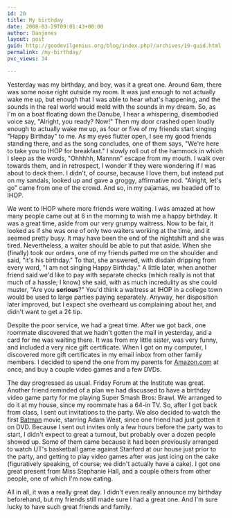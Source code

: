 ```yaml
---
id: 20
title: My birthday
date: 2008-03-29T09:01:43+00:00
author: Danjones
layout: post
guid: http://goodevilgenius.org/blog/index.php?/archives/19-guid.html
permalink: /my-birthday/
pvc_views: 34

---
```

Yesterday was my birthday, and boy, was it a great one. Around 6am, there was some noise right outside my room. It was just enough to not actually wake me up, but enough that I was able to hear what's happening, and the sounds in the real world would meld with the sounds in my dream. So, as I'm on a boat floating down the Danube, I hear a whispering, disembodied voice say, "Alright, you ready? Now!" Then my door crashed open loudly enough to actually wake me up, as four or five of my friends start singing "Happy Birthday" to me. As my eyes flutter open, I see my good friends standing there, and as the song concludes, one of them says, "We're here to take you to IHOP for breakfast." I slowly roll out of the hammock in which I sleep as the words, "Ohhhhh, Mannnn" escape from my mouth. I walk over towards them, and in retrospect, I wonder if they were wondering if I was about to deck them. I didn't, of course, because I love them, but instead put on my sandals, looked up and gave a groggy, affirmative nod. "Alright, let's go" came from one of the crowd. And so, in my pajamas, we headed off to IHOP.

We went to IHOP where more friends were waiting. I was amazed at how many people came out at 6 in the morning to wish me a happy birthday. It was a great time, aside from our very grumpy waitress. Now to be fair, it looked as if she was one of only two waiters working at the time, and it seemed pretty busy. It may have been the end of the nightshift and she was tired. Nevertheless, a waiter should be able to put that aside. When she (finally) took our orders, one of my friends patted me on the shoulder and said, "it's his birthday." To that, she answered, with disdain dripping from every word, "I am not singing Happy Birthday." A little later, when another friend said we'd like to pay with separate checks (which really is not that much of a hassle; I know) she said, with as much incredulity as she could muster, "Are you **serious**?" You'd think a waitress at IHOP in a college town would be used to large parties paying separately. Anyway, her disposition later improved, but I expect she overheard us complaining about her, and didn't want to get a 2&cent; tip.

Despite the poor service, we had a great time. After we got back, one roommate discovered that we hadn't gotten the mail in yesterday, and a card for me was waiting there. It was from my little sister, was very funny, and included a very nice gift certificate. When I got on my computer, I discovered more gift certificates in my email inbox from other family members. I decided to spend the one from my parents for [Amazon.com](http://www.amazon.com) at once, and buy a couple video games and a few DVDs.

The day progressed as usual. Friday Forum at the Institute was great. Another friend reminded of a plan we had discussed to have a birthday video game party for me playing Super Smash Bros: Brawl. We arranged to do it at my house, since my roommate has a 64-in TV. So, after I got back from class, I sent out invitations to the party. We also decided to watch the first [Batman](http://www.imdb.com/title/tt0060153/) movie, starring Adam West, since one friend had just gotten it on DVD. Because I sent out invites only a few hours before the party was to start, I didn't expect to great a turnout, but probably over a dozen people showed up. Some of them came because it had been previously arranged to watch UT's basketball game against Stanford at our house just prior to the party, and getting to play video games after was just icing on the cake (figuratively speaking, of course; we didn't actually have a cake). I got one great present from Miss Stephanie Hall, and a couple others from other people, one of which I'm now eating.

All in all, it was a really great day. I didn't even really announce my birthday beforehand, but my friends still made sure I had a great one. And I'm sure lucky to have such great friends and family.
